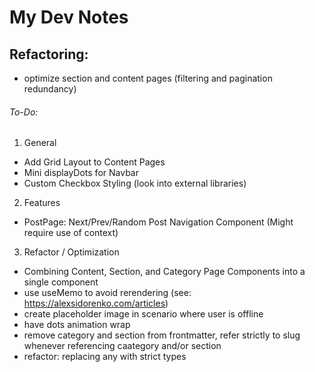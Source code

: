 # My Dev Notes

## Refactoring:

- optimize section and content pages (filtering and pagination redundancy)

###### To-Do:

1. General
- Add Grid Layout to Content Pages
- Mini displayDots for Navbar
- Custom Checkbox Styling (look into external libraries)

2. Features
- PostPage: Next/Prev/Random Post Navigation Component (Might require use of context)

3. Refactor / Optimization
- Combining Content, Section, and Category Page Components into a single component
- use useMemo to avoid rerendering (see: https://alexsidorenko.com/articles)
- create placeholder image in scenario where user is offline
- have dots animation wrap
- remove category and section from frontmatter, refer strictly to slug whenever referencing caategory and/or section
- refactor: replacing any with strict types
